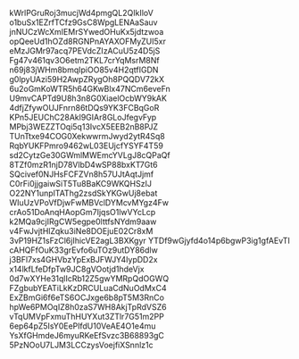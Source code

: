 kWrlPGruRoj3mucjWd4pmgQL2QIkIloV
o1buSx1EZrfTCfz9GsC8WpgLENAaSauv
jnNUCzWcXmIEMrSYwedOHuKx5jdtzwoa
opQeeUd1hOZd8RGNPnAYAXOFMyZUI5xr
eMzJGMr97acq7PEVdcZIzACuU5z4D5jS
Fg47v461qv3O6etm2TKL7crYqMsrM8Nf
n69j83jWHm8bmqIpiOO85v4H2qtfIGDN
g0lpyUAzi59H2AwpZRygOh8PQQDV72kX
6u2oGmKoWTR5h64GKwBlx47NCm6eveFn
U9mvCAPTd9U8h3n8G0XiaelOcbWY9kAK
4dfjZfywOUJFnrn86tDQs9YK3FCBqGoR
KPn5JEUChC28Akl9GIAr8GLoJfegvFyp
MPbj3WEZZTOqi5q13IvcX5EEB2nB8PJZ
TUnTtxe94COG0XekwwrmJwyd2ytR4Sq8
RqbYUKFPmro9462wL03EUjcfYSYF4T59
sd2CytzGe30GWmlMWEmcYVLgJ8cQPaQf
8TZf0mzR1njD78VlbD4wSP88bxKT7Gt6
SQcivef0NJHsFCFZVn8h57UJtAqtJjmf
C0rFi0jjgaiwSiT5Tu8BaKC9WKQHSzIJ
O22NY1unplTAThg2zsdSkYKGwUj8ebat
WIuUzVPoVfDjwFwMBVclDYMcvMYgz4Fw
crAo51DoAnqHAopGm7IjqsO1lwVYcLcp
k2MQa9cjIRgCW5egpe0lttfsNYdm9aaw
v4FwJvjtHlZqku3iNe8DOEjuE02Cr8xM
3vP19HZ1sFzCl6jIhicVE2agL3BXKgyr
YTDf9wGjyfd4o14p6bgwP3ig1gfAEvTI
cAHQFfOuK33grEvfo6uTOz9utDY86dlw
j3BFl7xs4GHVbzYpExBJFWJY4IypDD2x
x14lkfLfeDfpTw9JC8gVOotjd1hdeVjx
0d7wXYHe31qlIcRb12Z5gwYMRpQdOGWQ
FZgbubYEATiLkKzDRCULuaCdNuOdMxC4
ExZBmGi6f6eTS6OCJxge6b8pT5M3RnCo
hpWe6PMOqIZ8h0zaS7WH8AkjTpRdVSZ6
vTqUMVpFxmuThHUYXut3ZTlr7G51m2PP
6ep64pZ5IsY0EePlfdU10VeAE4O1e4mu
YsXfGHmdeJ6myuRKeEfSvzc3B68893gC
5PzNOoU7LJM3LCCzysVoejfiXSnnlz1c
